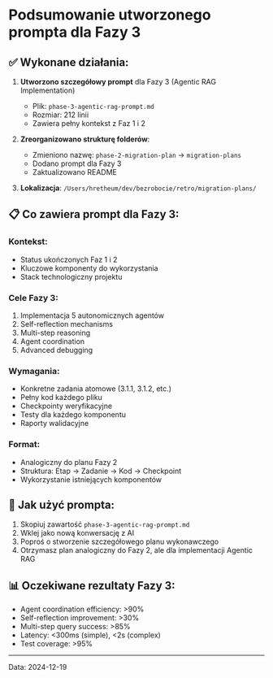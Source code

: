 # Podsumowanie utworzonego prompta dla Fazy 3

## ✅ Wykonane działania:

1. **Utworzono szczegółowy prompt** dla Fazy 3 (Agentic RAG Implementation)
   - Plik: `phase-3-agentic-rag-prompt.md`
   - Rozmiar: 212 linii
   - Zawiera pełny kontekst z Faz 1 i 2

2. **Zreorganizowano strukturę folderów**:
   - Zmieniono nazwę: `phase-2-migration-plan` → `migration-plans`
   - Dodano prompt dla Fazy 3
   - Zaktualizowano README

3. **Lokalizacja**: `/Users/hretheum/dev/bezrobocie/retro/migration-plans/`

## 📋 Co zawiera prompt dla Fazy 3:

### Kontekst:
- Status ukończonych Faz 1 i 2
- Kluczowe komponenty do wykorzystania
- Stack technologiczny projektu

### Cele Fazy 3:
1. Implementacja 5 autonomicznych agentów
2. Self-reflection mechanisms
3. Multi-step reasoning
4. Agent coordination
5. Advanced debugging

### Wymagania:
- Konkretne zadania atomowe (3.1.1, 3.1.2, etc.)
- Pełny kod każdego pliku
- Checkpointy weryfikacyjne
- Testy dla każdego komponentu
- Raporty walidacyjne

### Format:
- Analogiczny do planu Fazy 2
- Struktura: Etap → Zadanie → Kod → Checkpoint
- Wykorzystanie istniejących komponentów

## 🎯 Jak użyć prompta:

1. Skopiuj zawartość `phase-3-agentic-rag-prompt.md`
2. Wklej jako nową konwersację z AI
3. Poproś o stworzenie szczegółowego planu wykonawczego
4. Otrzymasz plan analogiczny do Fazy 2, ale dla implementacji Agentic RAG

## 📊 Oczekiwane rezultaty Fazy 3:
- Agent coordination efficiency: >90%
- Self-reflection improvement: >30%
- Multi-step query success: >85%
- Latency: <300ms (simple), <2s (complex)
- Test coverage: >95%

---
Data: 2024-12-19